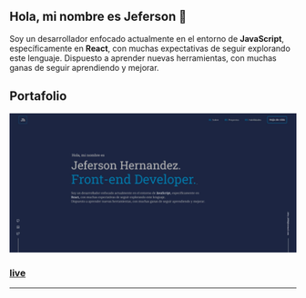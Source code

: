 ## Hola, mi nombre es Jeferson 👋

Soy un desarrollador enfocado actualmente en el entorno de **JavaScript**, específicamente en **React**, 
con muchas expectativas de seguir explorando este lenguaje. 
Dispuesto a aprender nuevas herramientas, con muchas ganas de seguir aprendiendo y mejorar.

## Portafolio

![portafolio](https://github.com/Jeferson-Hernandez/Jeferson-Hernandez/blob/main/portafolio-banner.jpg)

### [live](https://www.frontendmentor.io/challenges/space-tourism-multipage-website-gRWj1URZ3)

---
